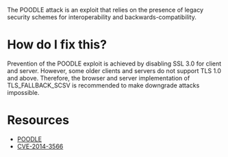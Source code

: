 The POODLE attack is an exploit that relies on the presence of legacy security schemes for interoperability and backwards-compatibility.

# How do I fix this?

Prevention of the POODLE exploit is achieved by disabling SSL 3.0 for client and server. However, some older clients and servers do not support TLS 1.0 and above. Therefore, the browser and server implementation of TLS_FALLBACK_SCSV is recommended to make downgrade attacks impossible.

# Resources

* [POODLE](https://en.wikipedia.org/wiki/POODLE)
* [CVE-2014-3566](https://cve.mitre.org/cgi-bin/cvename.cgi?name=CVE-2014-3566)
